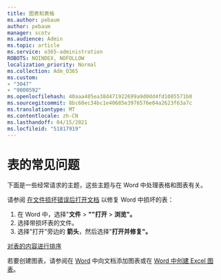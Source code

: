 ```yaml
---
title: 图表和表格
ms.author: pebaum
author: pebaum
manager: scotv
ms.audience: Admin
ms.topic: article
ms.service: o365-administration
ROBOTS: NOINDEX, NOFOLLOW
localization_priority: Normal
ms.collection: Adm_O365
ms.custom:
- "3047"
- "9000592"
ms.openlocfilehash: 40aaa485ea38d471922699a9d0dd4fd1085571b0
ms.sourcegitcommit: 8bc60ec34bc1e40685e3976576e04a2623f63a7c
ms.translationtype: MT
ms.contentlocale: zh-CN
ms.lasthandoff: 04/15/2021
ms.locfileid: "51817919"
---
```

# <a name="common-issues-with-tables"></a>表的常见问题 

下面是一些经常请求的主题，这些主题与在 Word 中处理表格和图表有关。

请参阅 [在文件损坏错误后打开文档](https://support.office.com/article/47df9d48-2165-4411-a699-1786ac734bc3) 以修复 Word 中损坏的表：

 1. 在 Word 中，选择"**文件**  >  **""打开**  >  **浏览"。**
 2. 选择带损坏表的文件。
 3. 选择"打开"旁边的 **箭头**，然后选择"**打开并修复"。**

[对表的内容进行排序](https://support.office.com/article/F8392477-4613-49CD-ABA6-7C2E48F1D91F)

若要创建图表，请参阅在 [Word](https://support.office.com/article/ff48e3eb-5e04-4368-a39e-20df7c798932) 中向文档添加图表或在 [Word 中创建 Excel 图表](https://support.office.com/article/11A7D2F0-4487-4A9B-BBC6-D50916CD4A57)。